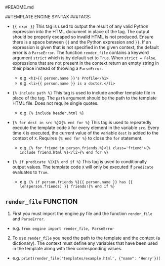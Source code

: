 #README.md

##TEMPLATE ENGINE SYNTAX
###TAGS:

- `{{ expr }}` This tag is used to output the result of any valid Python expression into the HTML document in place of the tag. The output should be properly escaped so invalid HTML is not produced. Ensure there is a space between `{{` and the Python expression and `}}`. If an expression is given that is not specified in the given context, the default error is a `ParseError`. The function `render_file` contains a keyword argument `strict` which is by default set to `True`. When `strict = False`, expressions that are not present in the context return an empty string in their place instead of throwing a `ParseError`.
  - e.g. `<h1>{{ person.name }}'s Profile</h1>`
  - e.g. `<li>{{ person.name }} is a doctor.</li>`

- `{% include path %}` This tag is used to include another template file in place of the tag. The `path` argument should be the path to the template HTML file. Does not require single quotes.
  - e.g. `{% include header.html %}`

- `{% for dest in src %}X{% end for %}` This tag is used to repeatedly execute the template code `X` for every element in the variable `src`. Every time `X` is executed, the current value of the variable `dest` is added to the context of `X`. Requires `{% end for %}` to close the `for` statement.
  - e.g. `{% for friend in person.friends %}<li class='friend'>{% include friend.html %}</li>{% end for %}`

- `{% if predicate %}X{% end if %}` This tag is used to conditionally output values. The template code `X` will only be executed if `predicate` evaluates to `True`.
  - e.g. `{% if person.friends %}{{ person.name }} has {{ len(person.friends) }} friends!{% end if %}`




## `render_file` FUNCTION

1. First you must import the engine.py file and the function `render_file` and `ParseError`.
  - e.g. `from engine import render_file, ParseError`

2. To use `render_file` you need the path to the template and the context (a dictionary). The context must define any variables that have been used in the template along with their corresponding values.
  - e.g. `print(render_file('templates/example.html', {"name": 'Henry'}))`
